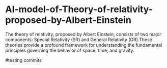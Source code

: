 # AI-model-of-Theory-of-relativity-proposed-by-Albert-Einstein
The theory of relativity, proposed by Albert Einstein, consists of two major components: Special Relativity (SR) and General Relativity (GR).These theories provide a profound framework for understanding the fundamental principles governing the behavior of space, time, and gravity. 

#testing commits
